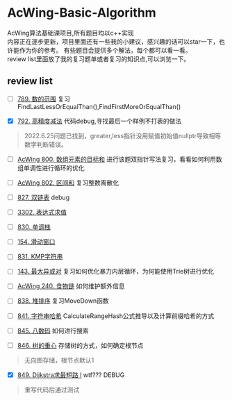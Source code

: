 # AcWing-Basic-Algorithm
AcWing算法基础课项目,所有题目均以c++实现  
内容正在逐步更新，项目里面还有一些我的小建议，感兴趣的话可以star一下，也许能作为你的参考。
有些题目会提供多个解法，每个都可以看一看。  
review list里面放了我的复习题单或者复习的知识点,可以浏览一下。

## review list

- [ ] [789. 数的范围](https://www.acwing.com/problem/content/description/791/)
复习FindLastLessOrEqualThan(),FindFirstMoreOrEqualThan()  

- [x] [792. 高精度减法](https://www.acwing.com/problem/content/794/)
代码debug,寻找最后一个样例不打表的做法  

> 2022.6.25问题已找到，greater,less指针没用赋值初始值nullptr导致相等数字判断错误。  

- [ ] [AcWing 800. 数组元素的目标和](https://www.acwing.com/problem/content/802/)
进行该题双指针写法复习，看看如何利用数组单调性进行循环的优化  

- [ ] [AcWing 802. 区间和](https://www.acwing.com/problem/content/804/)
复习整数离散化  
- [ ] [827. 双链表](https://www.acwing.com/problem/content/829/)
debug  
- [ ] [3302. 表达式求值](https://www.acwing.com/problem/content/3305/)
- [ ] [830. 单调栈](https://www.acwing.com/problem/content/832/)  
- [ ] [154. 滑动窗口](https://www.acwing.com/problem/content/156/)
- [ ] [831. KMP字符串](https://www.acwing.com/problem/content/833/)
- [ ] [143. 最大异或对](https://www.acwing.com/problem/content/145/)
复习如何优化暴力内层循环，为何能使用Trie树进行优化  
- [ ] [AcWing 240. 食物链](https://www.acwing.com/problem/content/242/)
如何维护额外信息  
- [ ] [838. 堆排序](https://www.acwing.com/problem/content/840/)
复习MoveDown函数  
- [ ] [841. 字符串哈希](https://www.acwing.com/problem/content/843/)
CalculateRangeHash公式推导以及计算前缀哈希的方式  
- [ ] [845. 八数码](https://www.acwing.com/problem/content/847/)
如何进行搜索  
- [ ] [846. 树的重心](https://www.acwing.com/problem/content/848/)
存储树的方式，如何确定根节点  
> 无向图存储，根节点默认1  

- [x] [849. Dijkstra求最短路 I](https://www.acwing.com/problem/content/851/)
wtf??? DEBUG  
> 重写代码后通过测试
